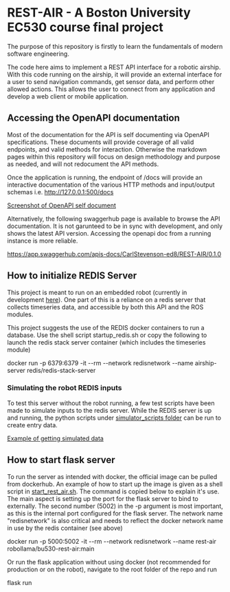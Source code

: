 # REST-AIR - A Boston University EC530 course final project

The purpose of this repository is firstly to learn the fundamentals of modern software engineering.

The code here aims to implement a REST API interface for a robotic airship. With this code running on the airship, it will provide an external interface for a user to send navigation commands, get sensor data, and perform other allowed actions. This allows the user to connect from any application and develop a web client or mobile application.

## Accessing the OpenAPI documentation

Most of the documentation for the API is self documenting via OpenAPI specifications. These documents will provide coverage of all valid endpoints, and valid methods for interaction. Otherwise the markdown pages within this repository will focus on design methodology and purpose as needed, and will not redocument the API methods.

Once the application is running, the endpoint of /docs will provide an interactive documentation of the various HTTP methods and input/output schemas
i.e. http://127.0.0.1:500/docs

[Screenshot of OpenAPI self document](/docs/openapi_landing.png)

Alternatively, the following swaggerhub page is available to browse the API documentation. It is not garunteed to be in sync with development, and only 
shows the latest API version. Accessing the openapi doc from a running instance is more reliable.

<https://app.swaggerhub.com/apis-docs/CarlStevenson-ed8/REST-AIR/0.1.0>

## How to initialize REDIS Server

This project is meant to run on an embedded robot (currently in development [here](https://github.com/CarlSAZ/bu_ec601_Sonic_Airship)). One part of this is a reliance on a redis server that collects timeseries data, and accessible by both this API and the ROS modules. 

This project suggests the use of the REDIS docker containers to run a database. Use the shell script startup_redis.sh or copy the following to launch the redis stack server container (which includes the timeseries module)

docker run -p 6379:6379 -it --rm --network redisnetwork --name airship-server redis/redis-stack-server

### Simulating the robot REDIS inputs

To test this server without the robot running, a few test scripts have been made to simulate inputs to the redis server. While the REDIS server is up and running, the python scripts under [simulator_scripts folder](/simulator_scripts) can be run to create entry data.

[Example of getting simulated data](/docs/sensors_imu_get.png)

## How to start flask server

To run the server as intended with docker, the official image can be pulled from dockerhub. An example of how to start up the image is given as a shell script in [start_rest_air.sh](/start_rest_air.sh). The command is copied below to explain it's use. The main aspect is setting up the port for the flask server to bind to externally. The second number (5002) in the -p argument is most important, as this is the internal port configured for the flask server. The network name "redisnetwork" is also critical and needs to reflect the docker network name in use by the redis container (see above)

docker run -p 5000:5002 -it --rm --network redisnetwork --name rest-air robollama/bu530-rest-air:main

Or run the flask application without using docker (not recommended for production or on the robot), navigate to the root folder of the repo and run

flask run

